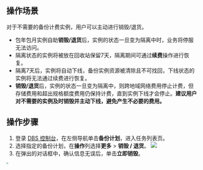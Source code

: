 ## 操作场景
对于不需要的备份计费实例，用户可以主动进行销毁/退货。

- 包年包月实例自助**销毁/退货**后，实例的状态一旦变为隔离中时，业务将停服无法访问。
- 隔离状态的实例将被放在回收站保留7天，隔离期间可通过**续费**操作进行恢复。
- 隔离7天后，实例将自动下线，备份实例资源被清除且不可找回，下线状态的实例将无法通过续费进行恢复。
- **销毁/退货**后，实例的状态一旦变为隔离中，则跨地域网络费用停止计费，但存储费用和超出规格额度费用仍保持计费，直到实例下线才会停止。**建议用户对不需要的实例及时销毁并主动下线，避免产生不必要的费用。**

## 操作步骤
1. 登录 [DBS 控制台](https://console.cloud.tencent.com/dbs)，在左侧导航单击**备份计划**，进入任务列表页。
2. 选择指定的备份计划，在**操作**列选择**更多** > **销毁 / 退货**。
![](https://qcloudimg.tencent-cloud.cn/raw/55dbcb7c4bc5204ad030f905215e8e0b.png)
3. 在弹出的对话框中，确认信息无误后，单击**立即销毁**。<br>
<img src="https://qcloudimg.tencent-cloud.cn/raw/ffda181a02274e0821832482545faa7a.png" style="zoom:30%;" />

